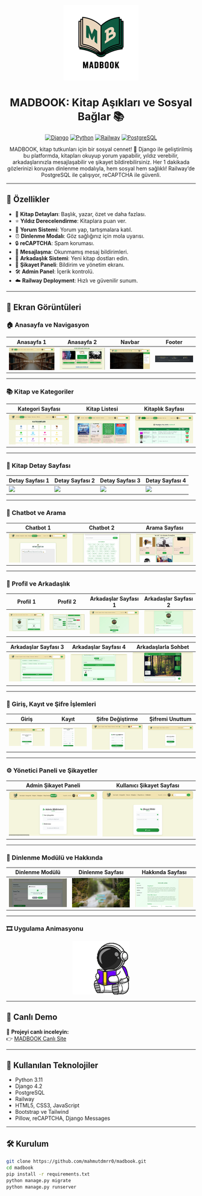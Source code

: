 <p align="center">
  <img src="screenshots/trans1.png" alt="MADBOOK Logo" width="200"/>
</p>

<h1 align="center">MADBOOK: Kitap Aşıkları ve Sosyal Bağlar 📚</h1>

<p align="center">
  <a href="https://www.djangoproject.com/"><img src="https://img.shields.io/badge/Django-4.2-green.svg" alt="Django"></a>
  <a href="https://www.python.org/"><img src="https://img.shields.io/badge/Python-3.11-blue.svg" alt="Python"></a>
  <a href="https://railway.app/"><img src="https://img.shields.io/badge/Hosted-Railway-orange.svg" alt="Railway"></a>
  <a href="https://www.postgresql.org/"><img src="https://img.shields.io/badge/Database-PostgreSQL-blue.svg" alt="PostgreSQL"></a>
</p>

<p align="center">
  MADBOOK, kitap tutkunları için bir sosyal cennet! 📖 Django ile geliştirilmiş bu platformda, kitapları okuyup yorum yapabilir, yıldız verebilir, arkadaşlarınızla mesajlaşabilir ve şikayet bildirebilirsiniz. Her 1 dakikada gözlerinizi koruyan dinlenme modalıyla, hem sosyal hem sağlıklı! Railway’de PostgreSQL ile çalışıyor, reCAPTCHA ile güvenli.
</p>

---

## 🚀 Özellikler

- 📖 **Kitap Detayları**: Başlık, yazar, özet ve daha fazlası.
- ⭐ **Yıldız Derecelendirme**: Kitaplara puan ver.
- 💬 **Yorum Sistemi**: Yorum yap, tartışmalara katıl.
- ⏰ **Dinlenme Modalı**: Göz sağlığınız için mola uyarısı.
- 🔒 **reCAPTCHA**: Spam koruması.
- 📩 **Mesajlaşma**: Okunmamış mesaj bildirimleri.
- 🤝 **Arkadaşlık Sistemi**: Yeni kitap dostları edin.
- 🚨 **Şikayet Paneli**: Bildirim ve yönetim ekranı.
- 🛠️ **Admin Panel**: İçerik kontrolü.
- ☁️ **Railway Deployment**: Hızlı ve güvenilir sunum.

---

## 📸 Ekran Görüntüleri

### 🏠 Anasayfa ve Navigasyon

| Anasayfa 1 | Anasayfa 2 | Navbar | Footer |
|------------|------------|--------|--------|
| ![](screenshots/anasayfa-1.jpg) | ![](screenshots/anasayfa-2.jpg) | ![](screenshots/navbar.jpg) | ![](screenshots/footer.jpg) |

---

### 📚 Kitap ve Kategoriler

| Kategori Sayfası | Kitap Listesi | Kitaplık Sayfası | 
|------------------|---------------|------------------|
| ![](screenshots/category-page.jpg) | ![](screenshots/book-list.jpg) | ![](screenshots/bookcase-page.jpg) | 

---

### 📘 Kitap Detay Sayfası

| Detay Sayfası 1 | Detay Sayfası 2 | Detay Sayfası 3 | Detay Sayfası 4 |
|-----------------|-----------------|-----------------|-----------------|
| ![](screenshots/detay-sayfası-1.jpg) | ![](screenshots/detay-sayfası-2.jpg) | ![](screenshots/detay-sayfası-3.jpg) | ![](screenshots/detay-sayfası-4.jpg) |

---

### 🤖 Chatbot ve Arama

| Chatbot 1 | Chatbot 2 | Arama Sayfası |
|-----------|-----------|---------------|
| ![](screenshots/chatbot-1.jpg) | ![](screenshots/chatbot-2.jpg) | ![](screenshots/search-page.jpg) |

---

### 👤 Profil ve Arkadaşlık

| Profil 1 | Profil 2 | Arkadaşlar Sayfası 1 | Arkadaşlar Sayfası 2 |
|----------|----------|---------------------|----------------------|
| ![](screenshots/profil-1.jpg) | ![](screenshots/profil-2.jpg) | ![](screenshots/friends-page-1.jpg) | ![](screenshots/friends-page-2.jpg) |

| Arkadaşlar Sayfası 3 | Arkadaşlar Sayfası 4 | Arkadaşlarla Sohbet |
|----------------------|----------------------|--------------------|
| ![](screenshots/friends-page-3.jpg) | ![](screenshots/friends-page-4.jpg) | ![](screenshots/friends-chat.jpg) |

---

### 🔐 Giriş, Kayıt ve Şifre İşlemleri

| Giriş | Kayıt | Şifre Değiştirme | Şifremi Unuttum |
|-------|-------|------------------|-----------------|
| ![](screenshots/login.jpg) | ![](screenshots/register.jpg) | ![](screenshots/sifre-degistirme.jpg) | ![](screenshots/password-not-remember.jpg) |

---

### ⚙️ Yönetici Paneli ve Şikayetler

| Admin Şikayet Paneli | Kullanıcı Şikayet Sayfası 
|----------------------|---------------------------
| ![](screenshots/admin-sikayet.jpg) | ![](screenshots/report-page.jpg) | 

---

### 🌿 Dinlenme Modülü ve Hakkında

| Dinlenme Modülü | Dinlenme Sayfası | Hakkında Sayfası |
|-----------------|------------------|------------------|
| ![](screenshots/relas-modul.jpg) | ![](screenshots/relax-page.jpg) | ![](screenshots/about-page.jpg) |

---

### 🎞️ Uygulama Animasyonu

<p align="center">
  <img src="screenshots/Animasyon.gif" alt="Animasyon">
</p>

---

## 🔗 Canlı Demo

🎯 **Projeyi canlı inceleyin:**  
👉 [MADBOOK Canlı Site](https://web-production-c8a3.up.railway.app/library/)

---

## 💼 Kullanılan Teknolojiler

- Python 3.11
- Django 4.2
- PostgreSQL
- Railway
- HTML5, CSS3, JavaScript
- Bootstrap ve Tailwind
- Pillow, reCAPTCHA, Django Messages

---

## 🛠️ Kurulum

```bash
git clone https://github.com/mahmutdmrr0/madbook.git
cd madbook
pip install -r requirements.txt
python manage.py migrate
python manage.py runserver